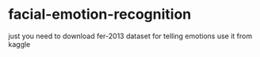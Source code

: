 # facial-emotion-recognition
just you need to download fer-2013 dataset for telling emotions use it from kaggle
